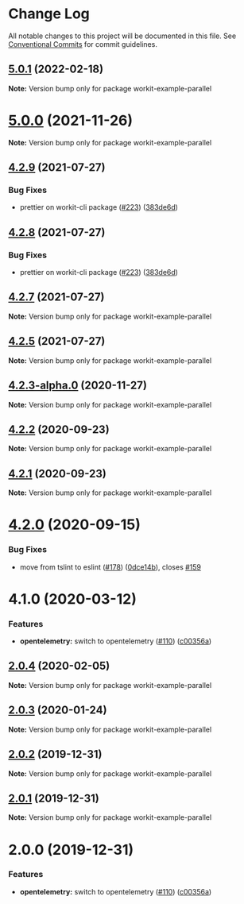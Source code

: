 # Change Log

All notable changes to this project will be documented in this file.
See [Conventional Commits](https://conventionalcommits.org) for commit guidelines.

## [5.0.1](https://github.com/VilledeMontreal/workit/compare/v5.0.0...v5.0.1) (2022-02-18)

**Note:** Version bump only for package workit-example-parallel





# [5.0.0](https://github.com/VilledeMontreal/workit/compare/v4.2.9...v5.0.0) (2021-11-26)

**Note:** Version bump only for package workit-example-parallel





## [4.2.9](https://github.com/VilledeMontreal/workit/compare/v4.2.5...v4.2.9) (2021-07-27)


### Bug Fixes

* prettier on workit-cli package ([#223](https://github.com/VilledeMontreal/workit/issues/223)) ([383de6d](https://github.com/VilledeMontreal/workit/commit/383de6d3890c43ca84cb54e8c20b2680447c7839))





## [4.2.8](https://github.com/VilledeMontreal/workit/compare/v4.2.5...v4.2.8) (2021-07-27)


### Bug Fixes

* prettier on workit-cli package ([#223](https://github.com/VilledeMontreal/workit/issues/223)) ([383de6d](https://github.com/VilledeMontreal/workit/commit/383de6d3890c43ca84cb54e8c20b2680447c7839))





## [4.2.7](https://github.com/VilledeMontreal/workit/compare/v4.2.5...v4.2.7) (2021-07-27)

**Note:** Version bump only for package workit-example-parallel





## [4.2.5](https://github.com/VilledeMontreal/workit/compare/v4.2.3-alpha.0...v4.2.5) (2021-07-27)

**Note:** Version bump only for package workit-example-parallel





## [4.2.3-alpha.0](https://github.com/VilledeMontreal/workit/compare/v4.2.2...v4.2.3-alpha.0) (2020-11-27)

**Note:** Version bump only for package workit-example-parallel





## [4.2.2](https://github.com/VilledeMontreal/workit/compare/v4.2.1...v4.2.2) (2020-09-23)

**Note:** Version bump only for package workit-example-parallel





## [4.2.1](https://github.com/VilledeMontreal/workit/compare/v4.2.0...v4.2.1) (2020-09-23)

**Note:** Version bump only for package workit-example-parallel





# [4.2.0](https://github.com/VilledeMontreal/workit/compare/v4.1.0...v4.2.0) (2020-09-15)


### Bug Fixes

* move from tslint to eslint ([#178](https://github.com/VilledeMontreal/workit/issues/178)) ([0dce14b](https://github.com/VilledeMontreal/workit/commit/0dce14b696649cdff886c3e7a0ffdbbd56b548d7)), closes [#159](https://github.com/VilledeMontreal/workit/issues/159)





# 4.1.0 (2020-03-12)


### Features

* **opentelemetry:** switch to opentelemetry ([#110](https://github.com/VilledeMontreal/workit/issues/110)) ([c00356a](https://github.com/VilledeMontreal/workit/commit/c00356aa4d792cfc310825d526f40f7eccb33844))





## [2.0.4](https://github.com/VilledeMontreal/workit/compare/workit-example-parallel@2.0.3...workit-example-parallel@2.0.4) (2020-02-05)

**Note:** Version bump only for package workit-example-parallel





## [2.0.3](https://github.com/VilledeMontreal/workit/compare/workit-example-parallel@2.0.2...workit-example-parallel@2.0.3) (2020-01-24)

**Note:** Version bump only for package workit-example-parallel





## [2.0.2](https://github.com/VilledeMontreal/workit/compare/workit-example-parallel@2.0.1...workit-example-parallel@2.0.2) (2019-12-31)

**Note:** Version bump only for package workit-example-parallel





## [2.0.1](https://github.com/VilledeMontreal/workit/compare/workit-example-parallel@2.0.0...workit-example-parallel@2.0.1) (2019-12-31)

**Note:** Version bump only for package workit-example-parallel





# 2.0.0 (2019-12-31)


### Features

* **opentelemetry:** switch to opentelemetry ([#110](https://github.com/VilledeMontreal/workit/issues/110)) ([c00356a](https://github.com/VilledeMontreal/workit/commit/c00356a))
